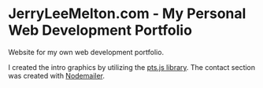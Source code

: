 # JerryLeeMelton.com - My Personal Web Development Portfolio
Website for my own web development portfolio.  

I created the intro graphics by utilizing the [pts.js library](https://ptsjs.org/).  The contact section was created with [Nodemailer](https://nodemailer.com/).
